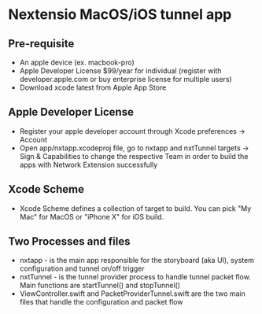 # Nextensio MacOS/iOS tunnel app

## Pre-requisite 

- An apple device (ex. macbook-pro)
- Apple Developer License $99/year for individual (register with developer.apple.com or buy enterprise license for multiple users)
- Download xcode latest from Apple App Store 

## Apple Developer License

- Register your apple developer account through Xcode preferences -> Account
- Open app/nxtapp.xcodeproj file, go to nxtapp and nxtTunnel targets -> Sign & Capabilities to change the respective Team in order to build the apps with Network Extension successfully

## Xcode Scheme 

- Xcode Scheme defines a collection of target to build. You can pick "My Mac" for MacOS or "iPhone X" for iOS build. 

## Two Processes and files

- nxtapp - is the main app responsible for the storyboard (aka UI), system configuration and tunnel on/off trigger
- nxtTunnel - is the tunnel provider process to handle tunnel packet flow. Main functions are startTunnel() and stopTunnel()
- ViewController.swift and PacketProviderTunnel.swift are the two main files that handle the configuration and packet flow
